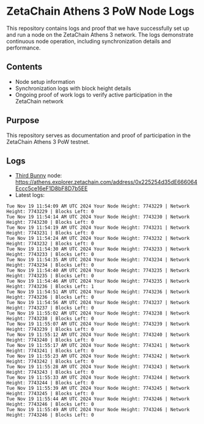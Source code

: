 # ZetaChain Athens 3 PoW Node Logs
This repository contains logs and proof that we have successfully set up and run a node on the ZetaChain Athens 3 network. The logs demonstrate continuous node operation, including synchronization details and performance.

## Contents
- Node setup information
- Synchronization logs with block height details
- Ongoing proof of work logs to verify active participation in the ZetaChain network

## Purpose
This repository serves as documentation and proof of participation in the ZetaChain Athens 3 PoW testnet.

## Logs

- [Third Bunny](https://thirdbunny.xyz/) node: https://athens.explorer.zetachain.com/address/0x225254d35dE666064Eccc5ce16eF1D8bF8D7b5EE
- Latest logs:
```
Tue Nov 19 11:54:09 AM UTC 2024 Your Node Height: 7743229 | Network Height: 7743229 | Blocks Left: 0
Tue Nov 19 11:54:14 AM UTC 2024 Your Node Height: 7743230 | Network Height: 7743230 | Blocks Left: 0
Tue Nov 19 11:54:19 AM UTC 2024 Your Node Height: 7743231 | Network Height: 7743231 | Blocks Left: 0
Tue Nov 19 11:54:24 AM UTC 2024 Your Node Height: 7743232 | Network Height: 7743232 | Blocks Left: 0
Tue Nov 19 11:54:30 AM UTC 2024 Your Node Height: 7743233 | Network Height: 7743233 | Blocks Left: 0
Tue Nov 19 11:54:35 AM UTC 2024 Your Node Height: 7743234 | Network Height: 7743234 | Blocks Left: 0
Tue Nov 19 11:54:40 AM UTC 2024 Your Node Height: 7743235 | Network Height: 7743235 | Blocks Left: 0
Tue Nov 19 11:54:46 AM UTC 2024 Your Node Height: 7743235 | Network Height: 7743236 | Blocks Left: 1
Tue Nov 19 11:54:51 AM UTC 2024 Your Node Height: 7743236 | Network Height: 7743236 | Blocks Left: 0
Tue Nov 19 11:54:56 AM UTC 2024 Your Node Height: 7743237 | Network Height: 7743237 | Blocks Left: 0
Tue Nov 19 11:55:02 AM UTC 2024 Your Node Height: 7743238 | Network Height: 7743238 | Blocks Left: 0
Tue Nov 19 11:55:07 AM UTC 2024 Your Node Height: 7743239 | Network Height: 7743239 | Blocks Left: 0
Tue Nov 19 11:55:12 AM UTC 2024 Your Node Height: 7743240 | Network Height: 7743240 | Blocks Left: 0
Tue Nov 19 11:55:17 AM UTC 2024 Your Node Height: 7743241 | Network Height: 7743241 | Blocks Left: 0
Tue Nov 19 11:55:23 AM UTC 2024 Your Node Height: 7743242 | Network Height: 7743242 | Blocks Left: 0
Tue Nov 19 11:55:28 AM UTC 2024 Your Node Height: 7743243 | Network Height: 7743243 | Blocks Left: 0
Tue Nov 19 11:55:33 AM UTC 2024 Your Node Height: 7743244 | Network Height: 7743244 | Blocks Left: 0
Tue Nov 19 11:55:39 AM UTC 2024 Your Node Height: 7743245 | Network Height: 7743245 | Blocks Left: 0
Tue Nov 19 11:55:44 AM UTC 2024 Your Node Height: 7743246 | Network Height: 7743246 | Blocks Left: 0
Tue Nov 19 11:55:49 AM UTC 2024 Your Node Height: 7743246 | Network Height: 7743246 | Blocks Left: 0
```

